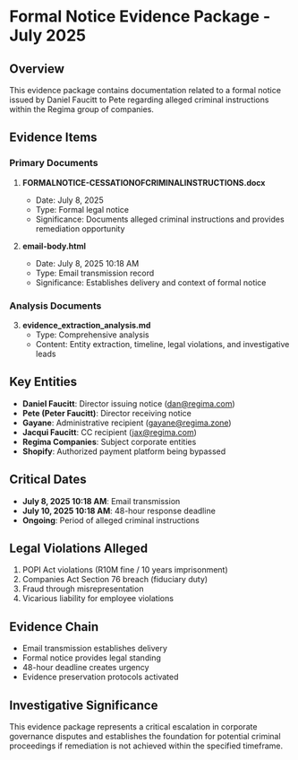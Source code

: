 # Formal Notice Evidence Package - July 2025

## Overview
This evidence package contains documentation related to a formal notice issued by Daniel Faucitt to Pete regarding alleged criminal instructions within the Regima group of companies.

## Evidence Items

### Primary Documents
1. **FORMALNOTICE-CESSATIONOFCRIMINALINSTRUCTIONS.docx**
   - Date: July 8, 2025
   - Type: Formal legal notice
   - Significance: Documents alleged criminal instructions and provides remediation opportunity

2. **email-body.html**
   - Date: July 8, 2025 10:18 AM
   - Type: Email transmission record
   - Significance: Establishes delivery and context of formal notice

### Analysis Documents
3. **evidence_extraction_analysis.md**
   - Type: Comprehensive analysis
   - Content: Entity extraction, timeline, legal violations, and investigative leads

## Key Entities
- **Daniel Faucitt**: Director issuing notice (dan@regima.com)
- **Pete (Peter Faucitt)**: Director receiving notice
- **Gayane**: Administrative recipient (gayane@regima.zone)
- **Jacqui Faucitt**: CC recipient (jax@regima.com)
- **Regima Companies**: Subject corporate entities
- **Shopify**: Authorized payment platform being bypassed

## Critical Dates
- **July 8, 2025 10:18 AM**: Email transmission
- **July 10, 2025 10:18 AM**: 48-hour response deadline
- **Ongoing**: Period of alleged criminal instructions

## Legal Violations Alleged
1. POPI Act violations (R10M fine / 10 years imprisonment)
2. Companies Act Section 76 breach (fiduciary duty)
3. Fraud through misrepresentation
4. Vicarious liability for employee violations

## Evidence Chain
- Email transmission establishes delivery
- Formal notice provides legal standing
- 48-hour deadline creates urgency
- Evidence preservation protocols activated

## Investigative Significance
This evidence package represents a critical escalation in corporate governance disputes and establishes the foundation for potential criminal proceedings if remediation is not achieved within the specified timeframe.
